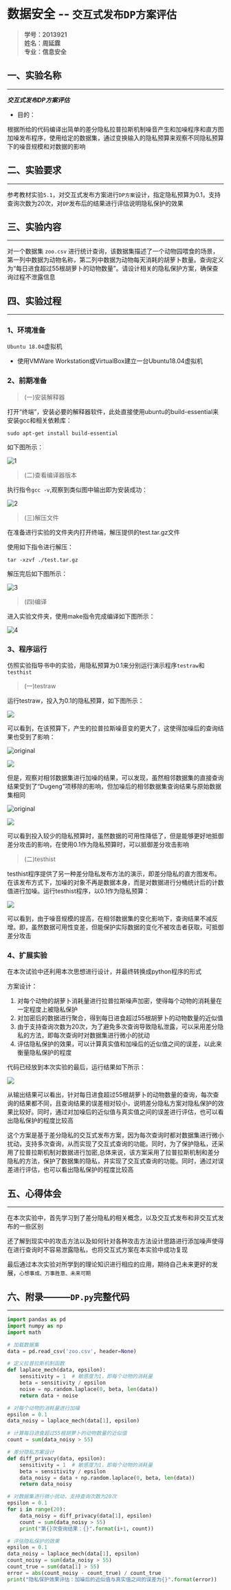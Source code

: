 # 数据安全 -- `交互式发布DP方案评估`

> **学号：2013921  
姓名：周延霖  
专业：信息安全**


## 一、实验名称
---

***交互式发布DP方案评估***

- 目的：

根据所给的代码编译出简单的差分隐私拉普拉斯机制噪音产生和加噪程序和直方图加噪发布程序，使用给定的数据集，通过变换输入的隐私预算来观察不同隐私预算下的噪音规模和对数据的影响


## 二、实验要求
---

参考教材实验`5.1`，对交互式发布方案进行`DP方案`设计，指定隐私预算为0.1，支持查询次数为20次，对`DP`发布后的结果进行评估说明隐私保护的效果



## 三、实验内容
---

对一个数据集 `zoo.csv` 进行统计查询，该数据集描述了一个动物园喂食的场景，第一列中数据为动物名称，第二列中数据为动物每天消耗的胡萝卜数量。查询定义为“每日进食超过55根胡萝卜的动物数量”。请设计相关的隐私保护方案，确保查询过程不泄露信息




## 四、实验过程
---


### **1、环境准备**


`Ubuntu 18.04`虚拟机

- 使用VMWare Workstation或VirtualBox建立一台Ubuntu18.04虚拟机





### **2、前期准备**

> (一)安装解释器

打开“终端”，安装必要的解释器软件，此处直接使用ubuntu的build-essential来安装gcc和相关依赖库：

```
sudo apt-get install build-essential
```

如下图所示：

![1](https://i.imgtg.com/2023/05/23/OaWewL.jpg)


> (二)查看编译器版本

执行指令`gcc -v`,观察到类似图中输出即为安装成功：

![2](https://i.imgtg.com/2023/05/23/OaWgpj.jpg)

> (三)解压文件


在准备进行实验的文件夹内打开终端，解压提供的test.tar.gz文件

使用如下指令进行解压：

```
tar -xzvf ./test.tar.gz
```

解压完后如下图所示：

![3](https://i.imgtg.com/2023/05/23/OaWZ8t.jpg)

> (四)编译

进入实验文件夹，使用make指令完成编译如下图所示：

![4](https://i.imgtg.com/2023/05/23/OaWA1i.jpg)






### **3、程序运行**

仿照实验指导书中的实验，用隐私预算为0.1来分别运行演示程序`testraw`和`testhist`


> (一)testraw

运行testraw，投入为0.1的隐私预算，如下图所示：

![](https://i.imgtg.com/2023/05/23/OaWyxx.jpg)

可以看到，在该预算下，产生的拉普拉斯噪音变的更大了，这使得加噪后的查询结果也受到了影响：

![original](https://i.imgtg.com/2023/05/23/OaWNSC.png)

![](https://i.imgtg.com/2023/05/23/OaWKDX.jpg)


但是，观察对相邻数据集进行加噪的结果，可以发现，虽然相邻数据集的直接查询结果受到了“Dugeng”项移除的影响，但加噪后的相邻数据集查询结果与原始数据集相同

![original](https://i.imgtg.com/2023/05/23/OaW7KN.png)

![](https://i.imgtg.com/2023/05/23/OaWmfp.jpg)

可以看到投入较少的隐私预算时，虽然数据的可用性降低了，但是能够更好地抵御差分攻击的影响，在使用0.1作为隐私预算时，可以抵御差分攻击影响



> (二)testhist

testhist程序提供了另一种差分隐私发布方法的演示，即差分隐私的直方图发布。在该发布方式下，加噪的对象不再是数据本身，而是对数据进行分桶统计后的计数值进行加噪。运行testhist程序，以0.1作为隐私预算：

![](https://i.imgtg.com/2023/05/23/OaWJBU.jpg)

可以看到，由于噪音规模的提高，在相邻数据集的变化影响下，查询结果不减反增。即，虽然数据可用性变差，但能保护实际数据的变化不被攻击者获取，可抵御差分攻击



### **4、扩展实验**

在本次试验中还利用本次思想进行设计，并最终转换成python程序的形式

方案设计：

1. 对每个动物的胡萝卜消耗量进行拉普拉斯噪声加密，使得每个动物的消耗量在一定程度上被隐私保护
2. 对加密后的数据进行聚合，得到每日进食超过55根胡萝卜的动物数量的近似值
3. 由于支持查询次数为20次，为了避免多次查询导致隐私泄露，可以采用差分隐私的方法，即每次查询时对数据集进行微小的扰动
4. 评估隐私保护的效果，可以计算真实值和加噪后的近似值之间的误差，以此来衡量隐私保护的程度


代码已经放到本次实验的最后，运行结果如下所示：

![](https://i.imgtg.com/2023/05/23/OaWPKY.png)

从输出结果可以看出，针对每日进食超过55根胡萝卜的动物数量的查询，每次查询的结果都不同，且查询结果的误差相对较小，说明差分隐私方案对隐私保护的效果比较好。同时，通过对加噪后的近似值与真实值之间的误差进行评估，也可以看出隐私保护的程度比较高
 
这个方案是基于差分隐私的交互式发布方案，因为每次查询时都对数据集进行微小扰动，支持多次查询，从而实现了交互式查询的功能。同时，为了保护隐私，还采用了拉普拉斯机制对数据进行加密,总体来说，该方案采用了拉普拉斯机制和差分隐私的方法，保护了数据集的隐私，并实现了交互式查询的功能。同时，通过对误差进行评估，也可以看出隐私保护的程度比较高






## 五、心得体会
---

在本次实验中，首先学习到了差分隐私的相关概念，以及交互式发布和非交互式发布的一些区别

还了解到现实中的攻击方法以及如何针对各种攻击方法设计思路进行添加噪声使得在进行查询时不容易泄露隐私，也将交互式方案在本实验中成功复现

最后通过本次实验对所学到的理论知识进行相应的应用，期待自己未来更好的发展，`心想事成、万事胜意、未来可期`




## 六、附录———`DP.py`完整代码
---


```python
import pandas as pd
import numpy as np
import math

# 加载数据集
data = pd.read_csv('zoo.csv', header=None)

# 定义拉普拉斯机制函数
def laplace_mech(data, epsilon):
    sensitivity = 1  # 敏感度为1，即每个动物的消耗量
    beta = sensitivity / epsilon
    noise = np.random.laplace(0, beta, len(data))
    return data + noise

# 对每个动物的消耗量进行加噪
epsilon = 0.1
data_noisy = laplace_mech(data[1], epsilon)

# 计算每日进食超过55根胡萝卜的动物数量的近似值
count = sum(data_noisy > 55)

# 差分隐私方案设计
def diff_privacy(data, epsilon):
    sensitivity = 1  # 敏感度为1，即每个动物的消耗量
    beta = sensitivity / epsilon
    data_noisy = data + np.random.laplace(0, beta, len(data))
    return data_noisy

# 对数据集进行微小扰动，支持查询次数为20次
epsilon = 0.1
for i in range(20):
    data_noisy = diff_privacy(data[1], epsilon)
    count = sum(data_noisy > 55)
    print("第{}次查询结果：{}".format(i+1, count))

# 评估隐私保护的效果
epsilon = 0.1
data_noisy = laplace_mech(data[1], epsilon)
count_noisy = sum(data_noisy > 55)
count_true = sum(data[1] > 55)
error = abs(count_noisy - count_true) / count_true
print("隐私保护效果评估：加噪后的近似值与真实值之间的误差为{}".format(error))
```








